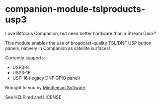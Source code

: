 # companion-module-tslproducts-usp3

Love Bitfocus Companion, but need better hardware than a Stream Deck? 

This module enables the use of broadcast-quality TSL/DNF USP button panels, natively in Companion as satellite surfaces!

Currently supports:

- USP3-8
- USP3-16
- USP-16 (legacy DNF GPIO panel)

Brought to you by [Middleman Software](https://middleman.tv).

See HELP.md and LICENSE
